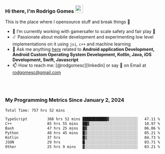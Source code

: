 
### Hi there, I'm Rodrigo Gomes <img src="https://media.giphy.com/media/hvRJCLFzcasrR4ia7z/giphy.gif" width="25px">
This is the place where I opensource stuff and break things 🤣
- 🔭 I’m currently working with gamersafer to scale safety and fair play 💜
- ☄️ Passionate about mobile development and experimenting low level implementations on it using `jsi`, `c++` and machine learning
- 💬 Ask me anything [here](https://github.com/rodgomesc/rodgomesc/issues) related to <b>Android application Development, Android Custom Operating System Development, Kotlin, Java, iOS Development, Swift, Javascript</b>
- 📫 How to reach me: [@rodgomesc][linkedin] or say 👋 on Email at [rodgomesc@gmail.com](mailto:rodgomesc@gmail.com)


<br/>

<!-- 
<picture>
  <img src="/github-metrics.svg" alt="Metrics">
</picture>
-->

</br>

### My Programming Metrics Since January 2, 2024 


<!--START_SECTION:waka-->

```txt
Total Time: 757 hrs 52 mins

TypeScript         368 hrs 52 mins ███████████▓░░░░░░░░░░░░░   47.11 %
C++                85 hrs 55 mins  ██▓░░░░░░░░░░░░░░░░░░░░░░   10.97 %
Bash               47 hrs 25 mins  █▓░░░░░░░░░░░░░░░░░░░░░░░   06.06 %
Python             40 hrs 45 mins  █▒░░░░░░░░░░░░░░░░░░░░░░░   05.21 %
Kotlin             37 hrs          █▒░░░░░░░░░░░░░░░░░░░░░░░   04.73 %
JSON               29 hrs          █░░░░░░░░░░░░░░░░░░░░░░░░   03.71 %
Other              25 hrs 9 mins   ▓░░░░░░░░░░░░░░░░░░░░░░░░   03.21 %
```

<!--END_SECTION:waka-->
